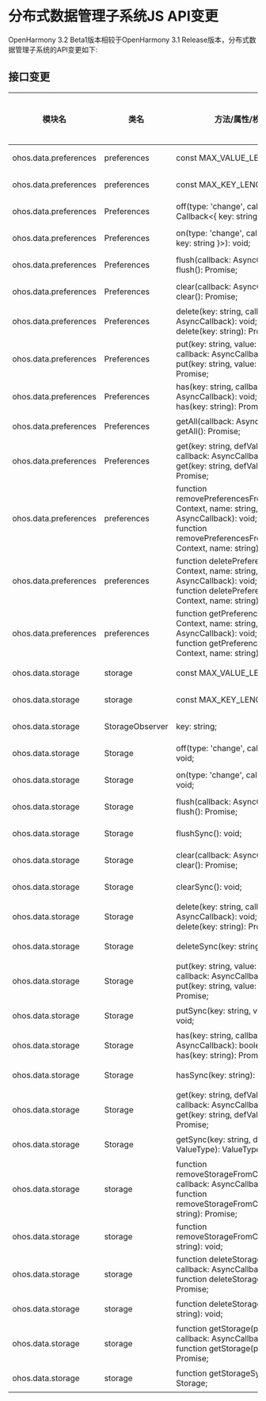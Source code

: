 # 分布式数据管理子系统JS API变更

OpenHarmony 3.2 Beta1版本相较于OpenHarmony 3.1 Release版本，分布式数据管理子系统的API变更如下:

## 接口变更

| 模块名 | 类名 | 方法/属性/枚举/常量 | 变更类型 |
|---|---|---|---|
| ohos.data.preferences | preferences | const MAX_VALUE_LENGTH: 8192; | 新增 |
| ohos.data.preferences | preferences | const MAX_KEY_LENGTH: 80; | 新增 |
| ohos.data.preferences | Preferences | off(type: 'change', callback?: Callback<{ key: string }>): void; | 新增 |
| ohos.data.preferences | Preferences | on(type: 'change', callback: Callback<{ key: string }>): void; | 新增 |
| ohos.data.preferences | Preferences | flush(callback: AsyncCallback<void>): void;<br>flush(): Promise<void>; | 新增 |
| ohos.data.preferences | Preferences | clear(callback: AsyncCallback<void>): void;<br>clear(): Promise<void>; | 新增 |
| ohos.data.preferences | Preferences | delete(key: string, callback: AsyncCallback<void>): void;<br>delete(key: string): Promise<void>; | 新增 |
| ohos.data.preferences | Preferences | put(key: string, value: ValueType, callback: AsyncCallback<void>): void;<br>put(key: string, value: ValueType): Promise<void>; | 新增 |
| ohos.data.preferences | Preferences | has(key: string, callback: AsyncCallback<boolean>): void;<br>has(key: string): Promise<boolean>; | 新增 |
| ohos.data.preferences | Preferences | getAll(callback: AsyncCallback<Object>): void;<br>getAll(): Promise<Object>; | 新增 |
| ohos.data.preferences | Preferences | get(key: string, defValue: ValueType, callback: AsyncCallback<ValueType>): void;<br>get(key: string, defValue: ValueType): Promise<ValueType>; | 新增 |
| ohos.data.preferences | preferences | function removePreferencesFromCache(context: Context, name: string, callback: AsyncCallback<void>): void;<br>function removePreferencesFromCache(context: Context, name: string): Promise<void>; | 新增 |
| ohos.data.preferences | preferences | function deletePreferences(context: Context, name: string, callback: AsyncCallback<void>): void;<br>function deletePreferences(context: Context, name: string): Promise<void>; | 新增 |
| ohos.data.preferences | preferences | function getPreferences(context: Context, name: string, callback: AsyncCallback<Preferences>): void;<br>function getPreferences(context: Context, name: string): Promise<Preferences>; | 新增 |
| ohos.data.storage | storage | const MAX_VALUE_LENGTH: 8192; | 废弃 |
| ohos.data.storage | storage | const MAX_KEY_LENGTH: 80; | 废弃 |
| ohos.data.storage | StorageObserver | key: string; | 废弃 |
| ohos.data.storage | Storage | off(type: 'change', callback: Callback<StorageObserver>): void; | 废弃 |
| ohos.data.storage | Storage | on(type: 'change', callback: Callback<StorageObserver>): void; | 废弃 |
| ohos.data.storage | Storage | flush(callback: AsyncCallback<void>): void;<br>flush(): Promise<void>; | 废弃 |
| ohos.data.storage | Storage | flushSync(): void; | 废弃 |
| ohos.data.storage | Storage | clear(callback: AsyncCallback<void>): void;<br>clear(): Promise<void>; | 废弃 |
| ohos.data.storage | Storage | clearSync(): void; | 废弃 |
| ohos.data.storage | Storage | delete(key: string, callback: AsyncCallback<void>): void;<br>delete(key: string): Promise<void>; | 废弃 |
| ohos.data.storage | Storage | deleteSync(key: string): void; | 废弃 |
| ohos.data.storage | Storage | put(key: string, value: ValueType, callback: AsyncCallback<void>): void;<br>put(key: string, value: ValueType): Promise<void>; | 废弃 |
| ohos.data.storage | Storage | putSync(key: string, value: ValueType): void; | 废弃 |
| ohos.data.storage | Storage | has(key: string, callback: AsyncCallback<boolean>): boolean;<br>has(key: string): Promise<boolean>; | 废弃 |
| ohos.data.storage | Storage | hasSync(key: string): boolean; | 废弃 |
| ohos.data.storage | Storage | get(key: string, defValue: ValueType, callback: AsyncCallback<ValueType>): void;<br>get(key: string, defValue: ValueType): Promise<ValueType>; | 废弃 |
| ohos.data.storage | Storage | getSync(key: string, defValue: ValueType): ValueType; | 废弃 |
| ohos.data.storage | storage | function removeStorageFromCache(path: string, callback: AsyncCallback<void>): void;<br>function removeStorageFromCache(path: string): Promise<void>; | 废弃 |
| ohos.data.storage | storage | function removeStorageFromCacheSync(path: string): void; | 废弃 |
| ohos.data.storage | storage | function deleteStorage(path: string, callback: AsyncCallback<void>): void;<br>function deleteStorage(path: string): Promise<void>; | 废弃 |
| ohos.data.storage | storage | function deleteStorageSync(path: string): void; | 废弃 |
| ohos.data.storage | storage | function getStorage(path: string, callback: AsyncCallback<Storage>): void;<br>function getStorage(path: string): Promise<Storage>; | 废弃 |
| ohos.data.storage | storage | function getStorageSync(path: string): Storage; | 废弃 |


